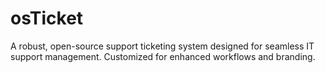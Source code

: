 # osTicket
A robust, open-source support ticketing system designed for seamless IT support management. Customized for enhanced workflows and branding.
